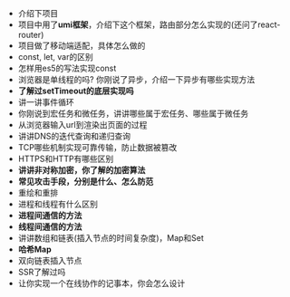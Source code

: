 - 介绍下项目
- 项目中用了**umi框架**，介绍下这个框架，路由部分怎么实现的(还问了react-router)
- 项目做了移动端适配，具体怎么做的
- const, let, var的区别
- 怎样用es5的写法实现const
- 浏览器是单线程的吗? 你刚说了异步，介绍一下异步有哪些实现方法
- **了解过setTimeout的底层实现吗**
- 讲一讲事件循环
- 你刚说到宏任务和微任务，讲讲哪些属于宏任务、哪些属于微任务
- 从浏览器输入url到渲染出页面的过程
- 讲讲DNS的迭代查询和递归查询
- TCP哪些机制实现可靠传输，防止数据被篡改
- HTTPS和HTTP有哪些区别
- **讲讲非对称加密，你了解的加密算法**
- **常见攻击手段，分别是什么、怎么防范**
- 重绘和重排
- 进程和线程有什么区别
- **进程间通信的方法**
- **线程间通信的方法**
- 讲讲数组和链表(插入节点的时间复杂度)，Map和Set
- **哈希Map**
- 双向链表插入节点
- SSR了解过吗
- 让你实现一个在线协作的记事本，你会怎么设计